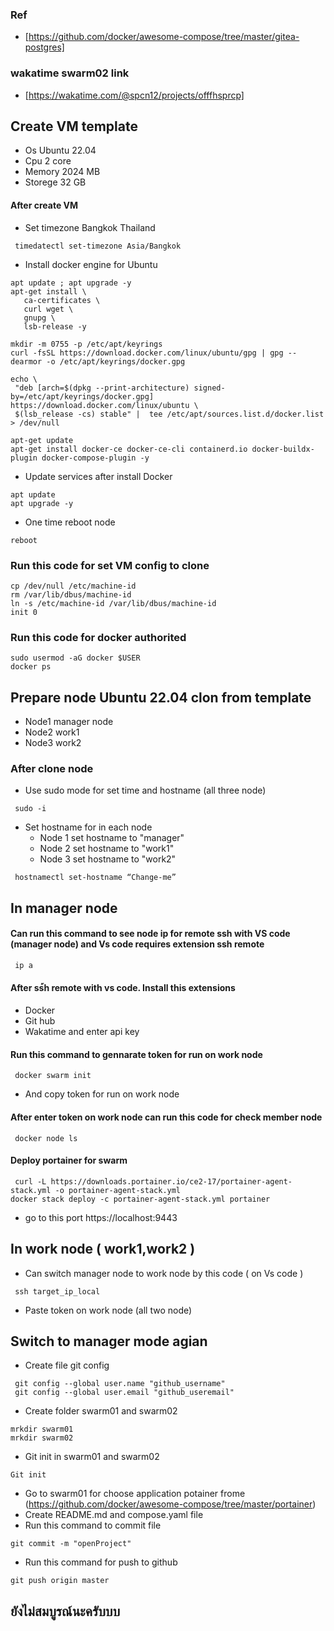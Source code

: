 ### Ref
- [https://github.com/docker/awesome-compose/tree/master/gitea-postgres]

### wakatime swarm02 link
- [https://wakatime.com/@spcn12/projects/offfhsprcp]


## Create VM template 
  * Os Ubuntu 22.04
  * Cpu 2 core
  * Memory 2024 MB
  * Storege 32 GB
#### After create VM 
 * Set timezone Bangkok Thailand
``` 
 timedatectl set-timezone Asia/Bangkok
``` 
 * Install docker engine for Ubuntu
 ``` 
 apt update ; apt upgrade -y
apt-get install \
    ca-certificates \
    curl wget \
    gnupg \
    lsb-release -y

mkdir -m 0755 -p /etc/apt/keyrings
curl -fsSL https://download.docker.com/linux/ubuntu/gpg | gpg --dearmor -o /etc/apt/keyrings/docker.gpg

echo \
  "deb [arch=$(dpkg --print-architecture) signed-by=/etc/apt/keyrings/docker.gpg] https://download.docker.com/linux/ubuntu \
  $(lsb_release -cs) stable" |  tee /etc/apt/sources.list.d/docker.list > /dev/null

apt-get update
apt-get install docker-ce docker-ce-cli containerd.io docker-buildx-plugin docker-compose-plugin -y
``` 
  * Update services after install Docker
``` 
apt update
apt upgrade -y
``` 
  * One time reboot node
``` 
reboot
``` 
### Run this code for set VM config to clone
```
cp /dev/null /etc/machine-id
rm /var/lib/dbus/machine-id
ln -s /etc/machine-id /var/lib/dbus/machine-id
init 0
```
### Run this code for docker authorited
```
sudo usermod -aG docker $USER
docker ps
```

## Prepare node Ubuntu 22.04 clon from template
  * Node1 manager node 
  * Node2 work1
  * Node3 work2
 
### After clone node
 * Use sudo mode for set time and hostname (all three node)
``` 
 sudo -i 
``` 
 * Set hostname for in each node
   * Node 1 set hostname to "manager"
   * Node 2 set hostname to "work1"
   * Node 3 set hostname to "work2"
``` 
 hostnamectl set-hostname “Change-me”
``` 
## In manager node
#### Can run this command to see node ip for remote ssh with VS code (manager node) and Vs code requires extension ssh remote
``` 
 ip a
```
#### After ss้h remote with vs code. Install this extensions
  * Docker
  * Git hub
  * Wakatime and enter api key
#### Run this command to gennarate token for run on work node
``` 
 docker swarm init
```
  * And copy token for run on work node
#### After enter token on work node can run this code for check member node
``` 
 docker node ls
```
#### Deploy portainer for swarm 
``` 
 curl -L https://downloads.portainer.io/ce2-17/portainer-agent-stack.yml -o portainer-agent-stack.yml
docker stack deploy -c portainer-agent-stack.yml portainer
```
  * go to this port https://localhost:9443
## In work node ( work1,work2 )
  * Can switch manager node to work node by this code ( on Vs code )
``` 
 ssh target_ip_local
```
  * Paste token on work node (all two node)

## Switch to manager mode agian 
  * Create file git config
``` 
 git config --global user.name "github_username"
 git config --global user.email "github_useremail"
```
  * Create folder swarm01 and swarm02
``` 
mrkdir swarm01
mrkdir swarm02
```
  * Git init in swarm01 and swarm02
``` 
Git init
```
  * Go to swarm01 for choose application potainer frome (https://github.com/docker/awesome-compose/tree/master/portainer)
  * Create README.md and compose.yaml file
  * Run this command to commit file
``` 
git commit -m "openProject"
```
  * Run this command for push to github
``` 
git push origin master
```

## ยังไม่สมบูรณ์นะครับบบ
